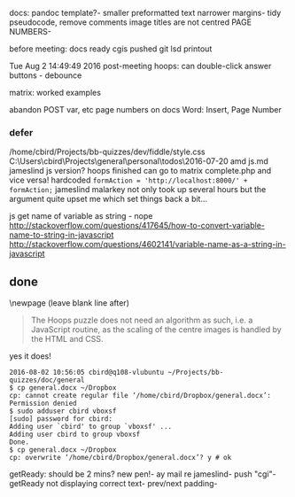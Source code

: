 

docs:
pandoc template?-
smaller preformatted text
narrower margins-
tidy pseudocode, remove comments
image titles are not centred
PAGE NUMBERS-

before meeting:
docs ready
cgis pushed
git lsd printout

Tue Aug  2 14:49:49 2016 post-meeting
hoops:
can double-click answer buttons - debounce

matrix:
worked examples

abandon POST var, etc
page numbers on docs
    Word: Insert, Page Number


### defer

/home/cbird/Projects/bb-quizzes/dev/fiddle/style.css
C:\Users\cbird\Projects\general\personal\todos\2016-07-20 amd js.md
jameslind js version?
hoops finished can go to matrix complete.php and vice versa! hardcoded `formAction = 'http://localhost:8000/' + formAction;`
jameslind malarkey not only took up several hours but the argument quite upset me which set things back a bit...

js get name of variable as string - nope
http://stackoverflow.com/questions/417645/how-to-convert-variable-name-to-string-in-javascript
http://stackoverflow.com/questions/4602141/variable-name-as-a-string-in-javascript

## done

\newpage (leave blank line after)

>The Hoops puzzle does not need an algorithm as such, i.e. a JavaScript routine, as the scaling of the centre images is handled by the HTML and CSS.

yes it does!


    2016-08-02 10:56:05 cbird@q108-vlubuntu ~/Projects/bb-quizzes/doc/general
    $ cp general.docx ~/Dropbox
    cp: cannot create regular file ‘/home/cbird/Dropbox/general.docx’: Permission denied
    $ sudo adduser cbird vboxsf 
    [sudo] password for cbird: 
    Adding user `cbird' to group `vboxsf' ...
    Adding user cbird to group vboxsf
    Done.
    $ cp general.docx ~/Dropbox
    cp: overwrite ‘/home/cbird/Dropbox/general.docx’? y # ok

getReady: should be 2 mins?
new pen!-
ay mail re jameslind-
push "cgi"-
getReady not displaying correct text-
prev/next padding-
